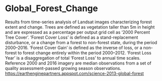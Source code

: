# Global_Forest_Change
Results from time-series analysis of Landsat images characterizing forest extent and change.  Trees are defined as vegetation taller than 5m in height and are expressed as a percentage per output grid cell as ‘2000 Percent Tree Cover’. ‘Forest Cover Loss’ is defined as a stand-replacement disturbance, or a change from a forest to non-forest state, during the period 2000–2016. ‘Forest Cover Gain’ is defined as the inverse of loss, or a non-forest to forest change entirely within the period 2000–2012. ‘Forest Loss Year’ is a disaggregation of total ‘Forest Loss’ to annual time scales.  Reference 2000 and 2016 imagery are median observations from a set of quality assessment-passed growing season observations.
https://earthenginepartners.appspot.com/science-2013-global-forest
